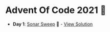# Advent Of Code 2021 :christmas_tree:

- **Day 1**: [Sonar Sweep](https://adventofcode.com/2021/day/1) :satellite: - [View Solution](https://github.com/shaneiadt/advent-of-code-2021/tree/main/day-1)